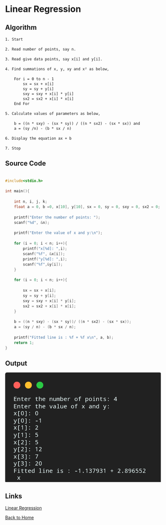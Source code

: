 # Linear Regression

## Algorithm

    1. Start

    2. Read number of points, say n.

    3. Read give data points, say x[i] and y[i].

    4. Find summations of x, y, xy and x² as below,

        For i = 0 to n - 1
            sx = sx + x[i]
            sy = sy + y[i]
            sxy = sxy + x[i] * y[i]
            sx2 = sx2 + x[i] * x[i]
        End For
    
    5. Calculate values of parameters as below,

        b = ((n * sxy) - (sx * sy)) / ((n * sx2) - (sx * sx)) and
        a = (sy /n) - (b * sx / n)
    
    6. Display the equation ax + b

    7. Stop

## Source Code

```c

#include<stdio.h>

int main(){

    int n, i, j, k;
    float a = 0, b =0, x[10], y[10], sx = 0, sy = 0, sxy = 0, sx2 = 0;
    
    printf("Enter the number of points: ");
    scanf("%d", &n);

    printf("Enter the value of x and y:\n");

    for (i = 0; i < n; i++){
        printf("x[%d]: ",i);
        scanf("%f", &x[i]);
        printf("y[%d]: ",i);
        scanf("%f",&y[i]);
    }

    for (i = 0; i < n; i++){

        sx = sx + x[i];
        sy = sy + y[i];
        sxy = sxy + x[i] * y[i];
        sx2 = sx2 + x[i] * x[i];
    }

    b = ((n * sxy) - (sx * sy))/ ((n * sx2) - (sx * sx));
    a = (sy / n) - (b * sx / n);
    
    printf("Fitted line is : %f + %f x\n", a, b);
    return 1;
}

```

## Output

![Linear Regression](./assets/10.png)

## Links

[Linear Regression](https://github.com/kabirdeula/Numerical_Method_Lab_Report/blob/main/Lab%20Report/Lab10.c)

[Back to Home](README.md)

